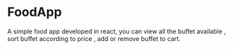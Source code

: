 # FoodApp
A simple food app developed in react, you can view all the buffet available , sort buffet according to price , add or remove buffet to cart.
